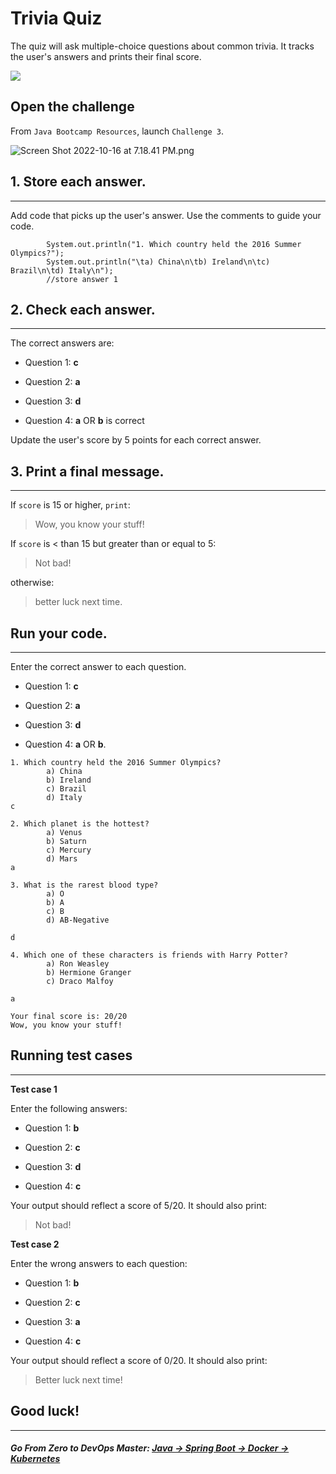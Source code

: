 # Trivia Quiz

The quiz will ask multiple-choice questions about common trivia. It tracks the user's answers and prints their final score.

![](https://img-c.udemycdn.com/redactor/raw/article_lecture/2025-01-04_03-26-32-2385e223461c2c1b226c98dd0577e560.gif)

## Open the challenge

From `Java Bootcamp Resources`, launch `Challenge 3`.

![Screen Shot 2022-10-16 at 7.18.41 PM.png](https://img-c.udemycdn.com/redactor/raw/article_lecture/2025-01-04_03-26-32-aa312d19f7b1508d332ec2e375df32c9.png)

## 1\. Store each answer.
----------------------

Add code that picks up the user's answer. Use the comments to guide your code.

```
        System.out.println("1. Which country held the 2016 Summer Olympics?");
        System.out.println("\ta) China\n\tb) Ireland\n\tc) Brazil\n\td) Italy\n");
        //store answer 1
```


## 2\. Check each answer.
----------------------

The correct answers are:

-   Question 1: **c**

-   Question 2: **a**

-   Question 3: **d**

-   Question 4: **a** OR **b** is correct

Update the user's score by 5 points for each correct answer.

## 3\. Print a final message.
--------------------------

If `score` is 15 or higher, `print`:

> Wow, you know your stuff!

If `score` is < than 15 but greater than or equal to 5:

> Not bad!

otherwise:

> better luck next time.

## Run your code.
--------------

Enter the correct answer to each question.

-   Question 1: **c**

-   Question 2: **a**

-   Question 3: **d**

-   Question 4: **a** OR **b**.


```
1. Which country held the 2016 Summer Olympics?
    	a) China
    	b) Ireland
    	c) Brazil
    	d) Italy
c

2. Which planet is the hottest?
    	a) Venus
    	b) Saturn
    	c) Mercury
    	d) Mars
a

3. What is the rarest blood type?
    	a) O
    	b) A
    	c) B
    	d) AB-Negative

d

4. Which one of these characters is friends with Harry Potter?
    	a) Ron Weasley
    	b) Hermione Granger
    	c) Draco Malfoy

a

Your final score is: 20/20
Wow, you know your stuff!
```

## Running test cases
------------------

**Test case 1**

Enter the following answers:

-   Question 1: **b**

-   Question 2: **c**

-   Question 3: **d**

-   Question 4: **c**

Your output should reflect a score of 5/20. It should also print:

> Not bad!

**Test case 2**

Enter the wrong answers to each question:

-   Question 1: **b**

-   Question 2: **c**

-   Question 3: **a**

-   Question 4: **c**

Your output should reflect a score of 0/20. It should also print:

> Better luck next time!

## Good luck!
----------
##### **Go From Zero to DevOps Master**: *[Java → Spring Boot → Docker → Kubernetes](https://rslim087a.github.io/zero-devops-roadmap/)*